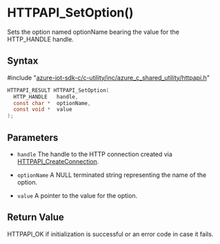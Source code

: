 # HTTPAPI_SetOption()

Sets the option named optionName bearing the value for the HTTP_HANDLE handle.

## Syntax

\#include "[azure-iot-sdk-c/c-utility/inc/azure_c_shared_utility/httpapi.h](../iot-c-ref-httpapi-h.md)"  
```C
HTTPAPI_RESULT HTTPAPI_SetOption(
  HTTP_HANDLE   handle,
  const char *  optionName,
  const void *  value
);
```

## Parameters
* `handle` The handle to the HTTP connection created via [HTTPAPI_CreateConnection](../iot-c-ref-httpapi-h/httpapi-createconnection.md). 

* `optionName` A NULL terminated string representing the name of the option. 

* `value` A pointer to the value for the option.

## Return Value
HTTPAPI_OK if initialization is successful or an error code in case it fails.

